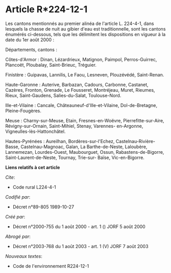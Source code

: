 # Article R*224-12-1

Les cantons mentionnés au premier alinéa de l'article L. 224-4-1, dans lesquels la chasse de nuit au gibier d'eau est
traditionnelle, sont les cantons énumérés ci-dessous, tels que les délimitent les dispositions en vigueur à la date du 1er
août 2000 :

Départements, cantons :

Côtes-d'Armor : Dinan, Lézardrieux, Matignon, Paimpol, Perros-Guirrec, Plancoët, Ploubalay, Saint-Brieuc, Tréguier.

Finistère : Guipavas, Lannilis, Le Faou, Lesneven, Plouzévédé, Saint-Renan.

Haute-Garonne : Auterive, Barbazan, Cadours, Carbonne, Castanet, Cazères, Fronton, Grenade, Le Fousseret, Montréjeau, Muret,
Rieumes, Rieux, Saint-Gaudens, Salies-du-Salat, Toulouse-Nord.

Ille-et-Vilaine : Cancale, Châteauneuf-d'Ille-et-Vilaine, Dol-de-Bretagne, Pleine-Fougères.

Meuse : Charny-sur-Meuse, Etain, Fresnes-en-Woëvre, Pierrefitte-sur-Aire, Révigny-sur-Ornain, Saint-Mihiel, Stenay, Varennes-
en-Argonne, Vigneulles-lès-Hattonchâtel.

Hautes-Pyrénées : Aureilhan, Bordères-sur-l'Echez, Castelnau-Rivière-Basse, Castelnau-Magnoac, Galan, La Barthe-de-Neste,
Laloubère, Lannemezan, Lourdes-Ouest, Maubourguet, Ossun, Rabastens-de-Bigorre, Saint-Laurent-de-Neste, Tournay, Trie-sur-
Baïse, Vic-en-Bigorre.

**Liens relatifs à cet article**

_Cite_:

  - Code rural L224-4-1

_Codifié par_:

  - Décret n°89-805 1989-10-27

_Créé par_:

  - Décret n°2000-755 du 1 août 2000 - art. 1 () JORF 5 août 2000

_Abrogé par_:

  - Décret n°2003-768 du 1 août 2003 - art. 1 (V) JORF 7 août 2003

_Nouveaux textes_:

  - Code de l'environnement R224-12-1
